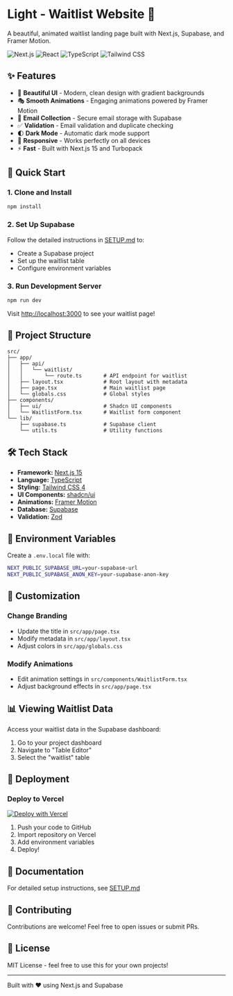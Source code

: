 # Light - Waitlist Website 🌟

A beautiful, animated waitlist landing page built with Next.js, Supabase, and Framer Motion.

![Next.js](https://img.shields.io/badge/Next.js-15-black)
![React](https://img.shields.io/badge/React-19-blue)
![TypeScript](https://img.shields.io/badge/TypeScript-5-blue)
![Tailwind CSS](https://img.shields.io/badge/Tailwind-4-38bdf8)

## ✨ Features

- 🎨 **Beautiful UI** - Modern, clean design with gradient backgrounds
- 🎭 **Smooth Animations** - Engaging animations powered by Framer Motion
- 📧 **Email Collection** - Secure email storage with Supabase
- ✅ **Validation** - Email validation and duplicate checking
- 🌓 **Dark Mode** - Automatic dark mode support
- 📱 **Responsive** - Works perfectly on all devices
- ⚡ **Fast** - Built with Next.js 15 and Turbopack

## 🚀 Quick Start

### 1. Clone and Install

```bash
npm install
```

### 2. Set Up Supabase

Follow the detailed instructions in [SETUP.md](./SETUP.md) to:
- Create a Supabase project
- Set up the waitlist table
- Configure environment variables

### 3. Run Development Server

```bash
npm run dev
```

Visit [http://localhost:3000](http://localhost:3000) to see your waitlist page!

## 📁 Project Structure

```
src/
├── app/
│   ├── api/
│   │   └── waitlist/
│   │       └── route.ts       # API endpoint for waitlist
│   ├── layout.tsx             # Root layout with metadata
│   ├── page.tsx               # Main waitlist page
│   └── globals.css            # Global styles
├── components/
│   ├── ui/                    # Shadcn UI components
│   └── WaitlistForm.tsx       # Waitlist form component
└── lib/
    ├── supabase.ts            # Supabase client
    └── utils.ts               # Utility functions
```

## 🛠️ Tech Stack

- **Framework:** [Next.js 15](https://nextjs.org)
- **Language:** [TypeScript](https://www.typescriptlang.org)
- **Styling:** [Tailwind CSS 4](https://tailwindcss.com)
- **UI Components:** [shadcn/ui](https://ui.shadcn.com)
- **Animations:** [Framer Motion](https://www.framer.com/motion)
- **Database:** [Supabase](https://supabase.com)
- **Validation:** [Zod](https://zod.dev)

## 📝 Environment Variables

Create a `.env.local` file with:

```bash
NEXT_PUBLIC_SUPABASE_URL=your-supabase-url
NEXT_PUBLIC_SUPABASE_ANON_KEY=your-supabase-anon-key
```

## 🎨 Customization

### Change Branding
- Update the title in `src/app/page.tsx`
- Modify metadata in `src/app/layout.tsx`
- Adjust colors in `src/app/globals.css`

### Modify Animations
- Edit animation settings in `src/components/WaitlistForm.tsx`
- Adjust background effects in `src/app/page.tsx`

## 📊 Viewing Waitlist Data

Access your waitlist data in the Supabase dashboard:
1. Go to your project dashboard
2. Navigate to "Table Editor"
3. Select the "waitlist" table

## 🚀 Deployment

### Deploy to Vercel

[![Deploy with Vercel](https://vercel.com/button)](https://vercel.com/new)

1. Push your code to GitHub
2. Import repository on Vercel
3. Add environment variables
4. Deploy!

## 📖 Documentation

For detailed setup instructions, see [SETUP.md](./SETUP.md)

## 🤝 Contributing

Contributions are welcome! Feel free to open issues or submit PRs.

## 📄 License

MIT License - feel free to use this for your own projects!

---

Built with ❤️ using Next.js and Supabase
